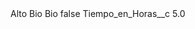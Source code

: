 <?xml version="1.0" encoding="UTF-8"?>
<CustomMetadata xmlns="http://soap.sforce.com/2006/04/metadata" xmlns:xsi="http://www.w3.org/2001/XMLSchema-instance" xmlns:xsd="http://www.w3.org/2001/XMLSchema">
    <label>Alto Bio Bio</label>
    <protected>false</protected>
    <values>
        <field>Tiempo_en_Horas__c</field>
        <value xsi:type="xsd:double">5.0</value>
    </values>
</CustomMetadata>
